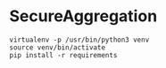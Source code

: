 # SecureAggregation

```
virtualenv -p /usr/bin/python3 venv
source venv/bin/activate
pip install -r requirements
```

